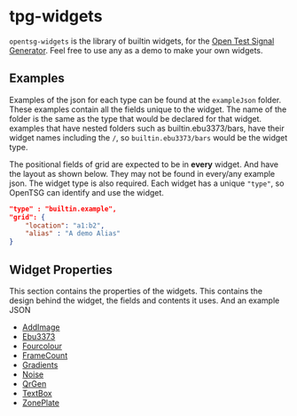 # tpg-widgets

`opentsg-widgets` is the library of builtin widgets,
for the [Open Test Signal Generator](https://opentsg.io/).
Feel free to use any as a demo to make your own widgets.

## Examples

Examples of the json for each type can be found at the `exampleJson` folder.
These examples contain all the fields unique to the widget. The name of the folder
is the same as the type that would be declared for that widget. examples that have nested
folders such as builtin.ebu3373/bars, have their widget names including the `/`, so
`builtin.ebu3373/bars` would be the widget type.

The positional fields of grid are expected to be in **every** widget. And have the
layout as shown below. They may not be found in every/any example json.
The widget type is also required. Each widget has a unique `"type"`,
so OpenTSG can identify and use the widget.

```json
"type" : "builtin.example",
"grid": {
    "location": "a1:b2",
    "alias" : "A demo Alias"
}

```

## Widget Properties

This section contains the properties of the widgets.
This contains the design behind the widget, the fields
and contents it uses. And an example JSON

- [AddImage](_docs/addimage/doc.md)
- [Ebu3373](_docs/ebu3373/doc.md)
- [Fourcolour](_docs/fourcolour/doc.md)
- [FrameCount](_docs/framecount/doc.md)
- [Gradients](_docs/gradients/doc.md)
- [Noise](_docs/noise/doc.md)
- [QrGen](_docs/qrgen/doc.md)
- [TextBox](_docs/textbox/doc.md)
- [ZonePlate](_docs/zoneplate/doc.md)
